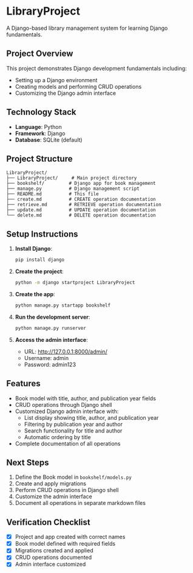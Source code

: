 # LibraryProject

A Django-based library management system for learning Django fundamentals.

## Project Overview

This project demonstrates Django development fundamentals including:
- Setting up a Django environment
- Creating models and performing CRUD operations
- Customizing the Django admin interface

## Technology Stack

- **Language**: Python
- **Framework**: Django
- **Database**: SQLite (default)

## Project Structure

```
LibraryProject/
├── LibraryProject/     # Main project directory
├── bookshelf/         # Django app for book management
├── manage.py          # Django management script
├── README.md          # This file
├── create.md          # CREATE operation documentation
├── retrieve.md        # RETRIEVE operation documentation
├── update.md          # UPDATE operation documentation
└── delete.md          # DELETE operation documentation
```

## Setup Instructions

1. **Install Django**:
   ```bash
   pip install django
   ```

2. **Create the project**:
   ```bash
   python -m django startproject LibraryProject
   ```

3. **Create the app**:
   ```bash
   python manage.py startapp bookshelf
   ```

4. **Run the development server**:
   ```bash
   python manage.py runserver
   ```

5. **Access the admin interface**:
   - URL: http://127.0.0.1:8000/admin/
   - Username: admin
   - Password: admin123

## Features

- Book model with title, author, and publication year fields
- CRUD operations through Django shell
- Customized Django admin interface with:
  - List display showing title, author, and publication year
  - Filtering by publication year and author
  - Search functionality for title and author
  - Automatic ordering by title
- Complete documentation of all operations

## Next Steps

1. Define the Book model in `bookshelf/models.py`
2. Create and apply migrations
3. Perform CRUD operations in Django shell
4. Customize the admin interface
5. Document all operations in separate markdown files

## Verification Checklist

- [x] Project and app created with correct names
- [x] Book model defined with required fields
- [x] Migrations created and applied
- [x] CRUD operations documented
- [x] Admin interface customized
